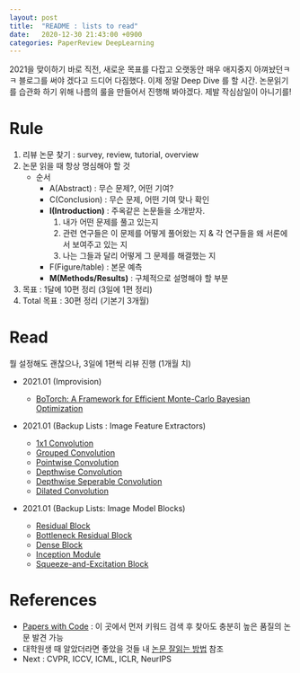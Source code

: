 ```yaml
---
layout: post
title:  "README : lists to read"
date:   2020-12-30 21:43:00 +0900
categories: PaperReview DeepLearning
---
```

2021을 맞이하기 바로 직전, 새로운 목표를 다잡고 오랫동안 매우 애지중지 아껴놨던ㅋㅋ 블로그를 써야 겠다고 드디어 다짐했다. 이제 정말 Deep Dive 를 할 시간. 논문읽기를 습관화 하기 위해 나름의 룰을 만들어서 진행해 봐야겠다. 제발 작심삼일이 아니기를!

# Rule
1. 리뷰 논문 찾기 : survey, review, tutorial, overview
2. 논문 읽을 때 항상 명심해야 할 것   
   - 순서
     - A(Abstract) : 무슨 문제?, 어떤 기여?
     - C(Conclusion) : 무슨 문제, 어떤 기여 맞나 확인
     - **I(Introduction)** : 주옥같은 논문들을 소개받자.
        1) 내가 어떤 문제를 풀고 있는지
        2) 관련 연구들은 이 문제를 어떻게 풀어왔는 지 & 각 연구들을 왜 서론에서 보여주고 있는 지
        3) 나는 그들과 달리 어떻게 그 문제를 해결했는 지
     - F(Figure/table) : 본문 예측
     - **M(Methods/Results)** : 구체적으로 설명해야 할 부분
3. 목표 : 1달에 10편 정리 (3일에 1편 정리)
4. Total 목표 : 30편 정리 (기본기 3개월)

# Read

뭘 설정해도 괜찮으나, 3일에 1편씩 리뷰 진행 (1개월 치)

- 2021.01 (Improvision)
  - [BoTorch: A Framework for Efficient Monte-Carlo Bayesian Optimization](https://paperswithcode.com/paper/botorch-programmable-bayesian-optimization-in)
  
- 2021.01 (Backup Lists : Image Feature Extractors)
  - [1x1 Convolution](https://paperswithcode.com/method/1x1-convolution)
  - [Grouped Convolution](https://paperswithcode.com/method/grouped-convolution)
  - [Pointwise Convolution](https://paperswithcode.com/method/pointwise-convolution)
  - [Depthwise Convolution](https://paperswithcode.com/method/depthwise-convolution)
  - [Depthwise Seperable Convolution](https://paperswithcode.com/method/depthwise-separable-convolution)
  - [Dilated Convolution](https://paperswithcode.com/method/dilated-convolution)

- 2021.01 (Backup Lists: Image Model Blocks)
  - [Residual Block](https://paperswithcode.com/method/residual-block)
  - [Bottleneck Residual Block](https://paperswithcode.com/method/bottleneck-residual-block)
  - [Dense Block](https://paperswithcode.com/method/dense-block)
  - [Inception Module](https://paperswithcode.com/method/inception-module)
  - [Squeeze-and-Excitation Block](https://paperswithcode.com/method/squeeze-and-excitation-block)

# References
- [Papers with Code](https://paperswithcode.com/methods/area/computer-vision) : 이 곳에서 먼저 키워드 검색 후 찾아도 충분히 높은 품질의 논문 발견 가능
- 대학원생 때 알았더라면 좋았을 것들 내 [논문 잘읽는 방법](http://gradschoolstory.net/terry/readingpapers/) 참조
- Next : CVPR, ICCV, ICML, ICLR, NeurIPS